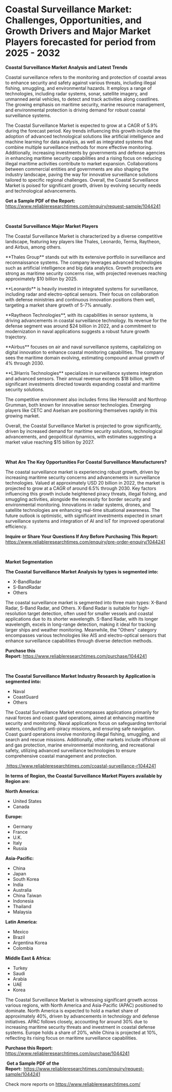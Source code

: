 <p><h1>Coastal Surveillance Market: Challenges, Opportunities, and Growth Drivers and Major Market Players forecasted for period from 2025 - 2032</h1></p><p><strong>Coastal Surveillance Market Analysis and Latest Trends</strong></p>
<p><p>Coastal surveillance refers to the monitoring and protection of coastal areas to enhance security and safety against various threats, including illegal fishing, smuggling, and environmental hazards. It employs a range of technologies, including radar systems, sonar, satellite imagery, and unmanned aerial vehicles, to detect and track activities along coastlines. The growing emphasis on maritime security, marine resource management, and environmental protection is driving demand for robust coastal surveillance systems.</p><p>The Coastal Surveillance Market is expected to grow at a CAGR of 5.9% during the forecast period. Key trends influencing this growth include the adoption of advanced technological solutions like artificial intelligence and machine learning for data analysis, as well as integrated systems that combine multiple surveillance methods for more effective monitoring. Additionally, increasing investments by governments and defense agencies in enhancing maritime security capabilities and a rising focus on reducing illegal maritime activities contribute to market expansion. Collaborations between commercial entities and governments are also shaping the industry landscape, paving the way for innovative surveillance solutions tailored to specific regional challenges. Overall, the Coastal Surveillance Market is poised for significant growth, driven by evolving security needs and technological advancements.</p></p>
<p><strong>Get a Sample PDF of the Report:&nbsp;</strong> <a href="https://www.reliableresearchtimes.com/enquiry/request-sample/1044241?utm_campaign=2198&utm_medium=2&utm_source=Github&utm_content=ia&utm_term=16022025&utm_id=coastal-surveillance">https://www.reliableresearchtimes.com/enquiry/request-sample/1044241</a></p>
<p>&nbsp;</p>
<p><strong>Coastal Surveillance Major Market Players</strong></p>
<p><p>The Coastal Surveillance Market is characterized by a diverse competitive landscape, featuring key players like Thales, Leonardo, Terma, Raytheon, and Airbus, among others.</p><p>**Thales Group** stands out with its extensive portfolio in surveillance and reconnaissance systems. The company leverages advanced technologies such as artificial intelligence and big data analytics. Growth prospects are strong as maritime security concerns rise, with projected revenues reaching approximately $10 billion by 2025.</p><p>**Leonardo** is heavily invested in integrated systems for surveillance, including radar and electro-optical sensors. Their focus on collaboration with defense ministries and continuous innovation positions them well, targeting a market share growth of 5-7% annually.</p><p>**Raytheon Technologies**, with its capabilities in sensor systems, is driving advancements in coastal surveillance technology. Its revenue for the defense segment was around $24 billion in 2022, and a commitment to modernization in naval applications suggests a robust future growth trajectory.</p><p>**Airbus** focuses on air and naval surveillance systems, capitalizing on digital innovation to enhance coastal monitoring capabilities. The company sees the maritime domain evolving, estimating compound annual growth of 4% through 2030.</p><p>**L3Harris Technologies** specializes in surveillance systems integration and advanced sensors. Their annual revenue exceeds $18 billion, with significant investments directed towards expanding coastal and maritime security solutions.</p><p>The competitive environment also includes firms like Hensoldt and Northrop Grumman, both known for innovative sensor technologies. Emerging players like CETC and Aselsan are positioning themselves rapidly in this growing market.</p><p>Overall, the Coastal Surveillance Market is projected to grow significantly, driven by increased demand for maritime security solutions, technological advancements, and geopolitical dynamics, with estimates suggesting a market value reaching $15 billion by 2027.</p></p>
<p>&nbsp;</p>
<p><strong>What Are The Key Opportunities For Coastal Surveillance Manufacturers?</strong></p>
<p><p>The coastal surveillance market is experiencing robust growth, driven by increasing maritime security concerns and advancements in surveillance technologies. Valued at approximately USD 20 billion in 2022, the market is projected to grow at a CAGR of around 6.5% through 2030. Key factors influencing this growth include heightened piracy threats, illegal fishing, and smuggling activities, alongside the necessity for border security and environmental monitoring. Innovations in radar systems, drones, and satellite technologies are enhancing real-time situational awareness. The future outlook is optimistic, with significant investments expected in smart surveillance systems and integration of AI and IoT for improved operational efficiency.</p></p>
<p><strong>Inquire or Share Your Questions If Any Before Purchasing This Report:</strong> <a href="https://www.reliableresearchtimes.com/enquiry/pre-order-enquiry/1044241?utm_campaign=2198&utm_medium=2&utm_source=Github&utm_content=ia&utm_term=16022025&utm_id=coastal-surveillance">https://www.reliableresearchtimes.com/enquiry/pre-order-enquiry/1044241</a></p>
<p>&nbsp;</p>
<p><strong>Market Segmentation</strong></p>
<p><strong>The Coastal Surveillance Market Analysis by types is segmented into:</strong></p>
<p><ul><li>X-BandRadar</li><li>S-BandRadar</li><li>Others</li></ul></p>
<p><p>The coastal surveillance market is segmented into three main types: X-Band Radar, S-Band Radar, and Others. X-Band Radar is suitable for high-resolution target detection, often used for smaller vessels and coastal applications due to its shorter wavelength. S-Band Radar, with its longer wavelength, excels in long-range detection, making it ideal for tracking larger ships and weather monitoring. Meanwhile, the "Others" category encompasses various technologies like AIS and electro-optical sensors that enhance surveillance capabilities through diverse detection methods.</p></p>
<p><strong>Purchase this Report:&nbsp;</strong><a href="https://www.reliableresearchtimes.com/purchase/1044241?utm_campaign=2198&utm_medium=2&utm_source=Github&utm_content=ia&utm_term=16022025&utm_id=coastal-surveillance">https://www.reliableresearchtimes.com/purchase/1044241</a></p>
<p>&nbsp;</p>
<p><strong>The Coastal Surveillance Market Industry Research by Application is segmented into:</strong></p>
<p><ul><li>Naval</li><li>CoastGuard</li><li>Others</li></ul></p>
<p><p>The Coastal Surveillance Market encompasses applications primarily for naval forces and coast guard operations, aimed at enhancing maritime security and monitoring. Naval applications focus on safeguarding territorial waters, conducting anti-piracy missions, and ensuring safe navigation. Coast guard operations involve monitoring illegal fishing, smuggling, and search and rescue missions. Additionally, other markets include offshore oil and gas protection, marine environmental monitoring, and recreational safety, utilizing advanced surveillance technologies to ensure comprehensive coastal management and protection.</p></p>
<p><a href="https://www.reliableresearchtimes.com/coastal-surveillance-r1044241?utm_campaign=2198&utm_medium=2&utm_source=Github&utm_content=ia&utm_term=16022025&utm_id=coastal-surveillance">&nbsp;https://www.reliableresearchtimes.com/coastal-surveillance-r1044241</a></p>
<p><strong>In terms of Region, the Coastal Surveillance Market Players available by Region are:</strong></p>
<p>
    <p> <strong> North America: </strong>
        <ul>
            <li>United States</li>
            <li>Canada</li>
        </ul>
        </p> 
    <p> <strong> Europe: </strong>
        <ul>
            <li>Germany</li>
            <li>France</li>
            <li>U.K.</li>
            <li>Italy</li>
            <li>Russia</li>
        </ul>
        </p> 
    <p> <strong> Asia-Pacific: </strong>
        <ul>
            <li>China</li>
            <li>Japan</li>
            <li>South Korea</li>
            <li>India</li>
            <li>Australia</li>
            <li>China Taiwan</li>
            <li>Indonesia</li>
            <li>Thailand</li>
            <li>Malaysia</li>
        </ul>
        </p> 
    <p> <strong> Latin America: </strong>
        <ul>
            <li>Mexico</li>
            <li>Brazil</li>
            <li>Argentina Korea</li>
            <li>Colombia</li>
        </ul>
        </p> 
    <p> <strong> Middle East & Africa: </strong>
        <ul>
            <li>Turkey</li>
            <li>Saudi</li>
            <li>Arabia</li>
            <li>UAE</li>
            <li>Korea</li>
        </ul>
    </p>
    </p>
<p><p>The Coastal Surveillance Market is witnessing significant growth across various regions, with North America and Asia-Pacific (APAC) positioned to dominate. North America is expected to hold a market share of approximately 40%, driven by advancements in technology and defense initiatives. APAC follows closely, accounting for around 30% due to increasing maritime security threats and investment in coastal defense systems. Europe holds a share of 20%, while China is projected at 10%, reflecting its rising focus on maritime surveillance capabilities.</p></p>
<p><strong>Purchase this Report: </strong><a href="https://www.reliableresearchtimes.com/purchase/1044241?utm_campaign=2198&utm_medium=2&utm_source=Github&utm_content=ia&utm_term=16022025&utm_id=coastal-surveillance">https://www.reliableresearchtimes.com/purchase/1044241</a></p>
<p>&nbsp;<strong>Get a Sample PDF of the Report:&nbsp;&nbsp;</strong><a href="https://www.reliableresearchtimes.com/enquiry/request-sample/1044241?utm_campaign=2198&utm_medium=2&utm_source=Github&utm_content=ia&utm_term=16022025&utm_id=coastal-surveillance">https://www.reliableresearchtimes.com/enquiry/request-sample/1044241</a></p>
<p><strong></strong></p>
<p>Check more reports on <a href="https://www.reliableresearchtimes.com/?utm_campaign=2198&utm_medium=2&utm_source=Github&utm_content=ia&utm_term=16022025&utm_id=coastal-surveillance">https://www.reliableresearchtimes.com/</a></p>
